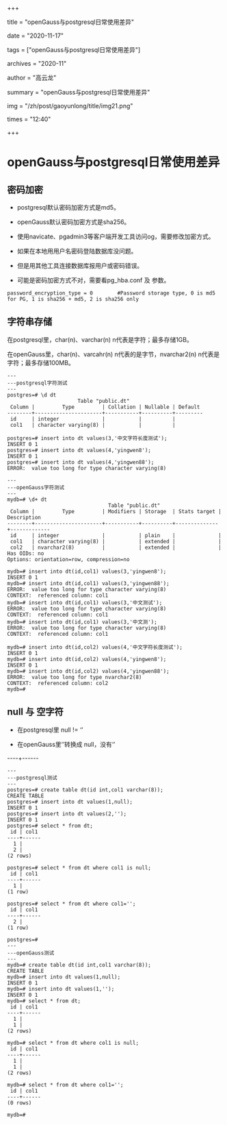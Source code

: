 +++

title = "openGauss与postgresql日常使用差异" 

date = "2020-11-17" 

tags = ["openGauss与postgresql日常使用差异"] 

archives = "2020-11" 

author = "高云龙" 

summary = "openGauss与postgresql日常使用差异"

img = "/zh/post/gaoyunlong/title/img21.png" 

times = "12:40"

+++

# openGauss与postgresql日常使用差异<a name="ZH-CN_TOPIC_0291959506"></a>

## 密码加密<a name="section6186205418215"></a>

-   postgresql默认密码加密方式是md5。

-   openGauss默认密码加密方式是sha256。
-   使用navicate、pgadmin3等客户端开发工具访问og，需要修改加密方式。
-   如果在本地用用户名密码登陆数据库没问题。
-   但是用其他工具连接数据库报用户或密码错误。
-   可能是密码加密方式不对，需要看pg\_hba.conf 及 参数。

```
password_encryption_type = 0		#Password storage type, 0 is md5 for PG, 1 is sha256 + md5, 2 is sha256 only
```

## 字符串存储<a name="section1177545618615"></a>

在postgresql里，char\(n\)、varchar\(n\) n代表是字符；最多存储1GB。

在openGauss里，char\(n\)、varcahr\(n\) n代表的是字节，nvarchar2\(n\) n代表是字符；最多存储100MB。

```
---
---postgresql字符测试
---
postgres=# \d dt
                       Table "public.dt"
 Column |         Type         | Collation | Nullable | Default
--------+----------------------+-----------+----------+---------
 id     | integer              |           |          |
 col1   | character varying(8) |           |          |

postgres=# insert into dt values(3,'中文字符长度测试');
INSERT 0 1
postgres=# insert into dt values(4,'yingwen8');
INSERT 0 1
postgres=# insert into dt values(4,'yingwen88');
ERROR:  value too long for type character varying(8)

---
---openGauss字符测试
---
mydb=# \d+ dt
                                 Table "public.dt"
 Column |         Type         | Modifiers | Storage  | Stats target | Description
--------+----------------------+-----------+----------+--------------+-------------
 id     | integer              |           | plain    |              |
 col1   | character varying(8) |           | extended |              |
 col2   | nvarchar2(8)         |           | extended |              |
Has OIDs: no
Options: orientation=row, compression=no

mydb=# insert into dt(id,col1) values(3,'yingwen8');
INSERT 0 1
mydb=# insert into dt(id,col1) values(3,'yingwen88');
ERROR:  value too long for type character varying(8)
CONTEXT:  referenced column: col1
mydb=# insert into dt(id,col1) values(3,'中文测试');
ERROR:  value too long for type character varying(8)
CONTEXT:  referenced column: col1
mydb=# insert into dt(id,col1) values(3,'中文测');
ERROR:  value too long for type character varying(8)
CONTEXT:  referenced column: col1

mydb=# insert into dt(id,col2) values(4,'中文字符长度测试');
INSERT 0 1
mydb=# insert into dt(id,col2) values(4,'yingwen8');
INSERT 0 1
mydb=# insert into dt(id,col2) values(4,'yingwen88');
ERROR:  value too long for type nvarchar2(8)
CONTEXT:  referenced column: col2
mydb=#
```

## null 与 空字符<a name="section81541742111210"></a>

-   在postgresql里 null != ‘’

-   在openGauss里‘’转换成 null，没有‘’

----+------

```
---
---postgresql测试
---
postgres=# create table dt(id int,col1 varchar(8));
CREATE TABLE
postgres=# insert into dt values(1,null);
INSERT 0 1
postgres=# insert into dt values(2,'');
INSERT 0 1
postgres=# select * from dt;
 id | col1
----+------
  1 |
  2 |
(2 rows)

postgres=# select * from dt where col1 is null;
 id | col1
----+------
  1 |
(1 row)

postgres=# select * from dt where col1='';
 id | col1
----+------
  2 |
(1 row)

postgres=#
---
---openGauss测试
---
mydb=# create table dt(id int,col1 varchar(8));
CREATE TABLE
mydb=# insert into dt values(1,null);
INSERT 0 1
mydb=# insert into dt values(1,'');
INSERT 0 1
mydb=# select * from dt;
 id | col1
----+------
  1 |
  1 |
(2 rows)

mydb=# select * from dt where col1 is null;
 id | col1
----+------
  1 |
  1 |
(2 rows)

mydb=# select * from dt where col1='';
 id | col1
----+------
(0 rows)

mydb=#
```
